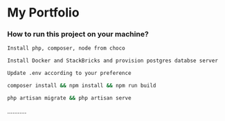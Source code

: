 # My Portfolio

### How to run this project on your machine?

```bash
Install php, composer, node from choco 

Install Docker and StackBricks and provision postgres databse server

Update .env according to your preference

composer install && npm install && npm run build

php artisan migrate && php artisan serve
```

...........